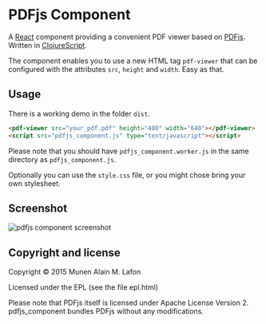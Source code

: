 # PDFjs Component

A [React](http://facebook.github.io/react/) component providing a convenient
PDF viewer based on [PDFjs](https://github.com/mozilla/pdf.js). Written in
[ClojureScript](http://github.com/clojure/clojurescript).

The component enables you to use a new HTML tag `pdf-viewer` that can be
configured with the attributes `src`, `height` and `width`. Easy as that.

## Usage

There is a working demo in the folder `dist`.

```html
<pdf-viewer src="your_pdf.pdf" height="480" width="640"></pdf-viewer>
<script src="pdfjs_component.js" type="text/javascript"></script>
```

Please note that you should have `pdfjs_component.worker.js` in the same
directory as `pdfjs_component.js`.

Optionally you can use the `style.css` file, or you might chose bring your own
stylesheet.

## Screenshot

![pdfjs component screenshot](https://github.com/munen/pdfjs_component/raw/master/screenshot.png "pdfjs component screenshot")

## Copyright and license

Copyright © 2015 Munen Alain M. Lafon

Licensed under the EPL (see the file epl.html)

Please note that PDFjs itself is licensed under Apache License  Version 2.
pdfjs\_component bundles PDFjs without any modifications.
